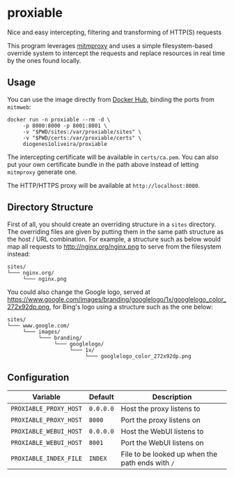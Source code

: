 # proxiable

Nice and easy intercepting, filtering and transforming of HTTP(S) requests

This program leverages [mitmproxy](https://mitmproxy.org/) and uses a simple
filesystem-based override system to intercept the requests and replace
resources in real time by the ones found locally.

## Usage

You can use the image directly from [Docker Hub](https://hub.docker.com/),
binding the ports from `mitmweb`:

```
docker run -n proxiable --rm -d \
     -p 8000:8000 -p 8001:8001 \
     -v "$PWD/sites:/var/proxiable/sites" \
     -v "$PWD/certs:/var/proxiable/certs" \
     diogenes1oliveira/proxiable
```

The intercepting certificate will be available in `certs/ca.pem`. You can also
put your own certificate bundle in the path above instead of letting `mitmproxy`
generate one.

The HTTP/HTTPS proxy will be available at `http://localhost:8000`.

## Directory Structure

First of all, you should create an overriding structure in a `sites` directory.
The overriding files are given by putting them in the same path structure as the
host / URL combination. For example, a structure such as below would map all
requests to http://nginx.org/nginx.png to serve from the filesystem instead:

```
sites/
└─── nginx.org/
     └─── nginx.png
```

You could also change the Google logo, served at https://www.google.com/images/branding/googlelogo/1x/googlelogo_color_272x92dp.png,
for Bing's logo using a structure such as the one below:

```
sites/
└─── www.google.com/
     └─── images/
          └─── branding/
               └─── googlelogo/
                    └─── 1x/
                         └─── googlelogo_color_272x92dp.png
```

## Configuration

| Variable               | Default   | Description                                      |
| ---------------------- | --------- | ------------------------------------------------ |
| `PROXIABLE_PROXY_HOST` | `0.0.0.0` | Host the proxy listens to                        |
| `PROXIABLE_PROXY_HOST` | `8000`    | Port the proxy listens on                        |
| `PROXIABLE_WEBUI_HOST` | `0.0.0.0` | Host the WebUI listens to                        |
| `PROXIABLE_WEBUI_HOST` | `8001`    | Port the WebUI listens on                        |
| `PROXIABLE_INDEX_FILE` | `INDEX`   | File to be looked up when the path ends with `/` |

